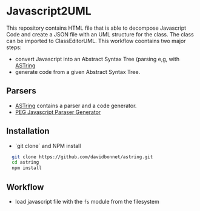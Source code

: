 # Javascript2UML
This repository contains HTML file that is able to decompose Javascript Code and create a JSON file with an UML structure for the class. The class can be imported to ClassEditorUML. This workflow coontains two major steps:
* convert Javascript into an Abstract Syntax Tree (parsing e,g, with [ASTring](https://github.com/davidbonnet/astring)
* generate code from a given Abstract Syntax Tree.

## Parsers 
* [ASTring](https://github.com/davidbonnet/astring) contains a parser and a code generator.
* [PEG Javascript Paraser Generator](https://github.com/pegjs/pegjs)

## Installation 
* `git clone´ and NPM install
```bash
  git clone https://github.com/davidbonnet/astring.git
  cd astring
  npm install
```

## Workflow 
* load javascript file with the `fs` module from the filesystem
